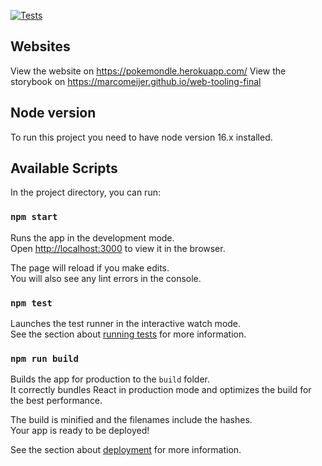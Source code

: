 [![Tests](https://github.com/MarcoMeijer/web-tooling-final/actions/workflows/node.js.yml/badge.svg)](https://github.com/MarcoMeijer/web-tooling-final/actions/workflows/node.js.yml)

## Websites

View the website on https://pokemondle.herokuapp.com/
View the storybook on https://marcomeijer.github.io/web-tooling-final

## Node version

To run this project you need to have node version 16.x installed.

## Available Scripts

In the project directory, you can run:

### `npm start`

Runs the app in the development mode.\
Open [http://localhost:3000](http://localhost:3000) to view it in the browser.

The page will reload if you make edits.\
You will also see any lint errors in the console.

### `npm test`

Launches the test runner in the interactive watch mode.\
See the section about [running tests](https://facebook.github.io/create-react-app/docs/running-tests) for more information.

### `npm run build`

Builds the app for production to the `build` folder.\
It correctly bundles React in production mode and optimizes the build for the best performance.

The build is minified and the filenames include the hashes.\
Your app is ready to be deployed!

See the section about [deployment](https://facebook.github.io/create-react-app/docs/deployment) for more information.
